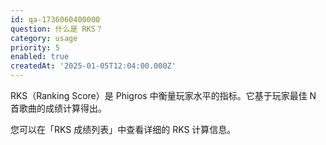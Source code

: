 ```yaml
---
id: qa-1736060400000
question: 什么是 RKS？
category: usage
priority: 5
enabled: true
createdAt: '2025-01-05T12:04:00.000Z'
---
```


RKS（Ranking Score）是 Phigros 中衡量玩家水平的指标。它基于玩家最佳 N 首歌曲的成绩计算得出。

您可以在「RKS 成绩列表」中查看详细的 RKS 计算信息。
